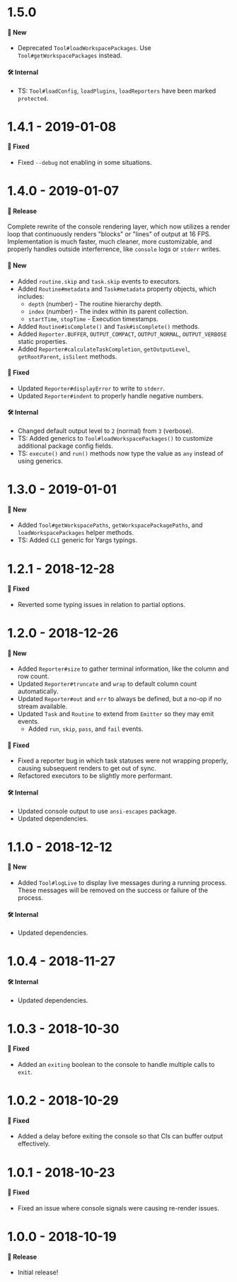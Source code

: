 # 1.5.0

#### 🚀 New

- Deprecated `Tool#loadWorkspacePackages`. Use `Tool#getWorkspacePackages` instead.

#### 🛠 Internal

- TS: `Tool#loadConfig`, `loadPlugins`, `loadReporters` have been marked `protected`.

# 1.4.1 - 2019-01-08

#### 🐞 Fixed

- Fixed `--debug` not enabling in some situations.

# 1.4.0 - 2019-01-07

#### 🎉 Release

Complete rewrite of the console rendering layer, which now utilizes a render loop that continuously
renders "blocks" or "lines" of output at 16 FPS. Implementation is much faster, much cleaner, more
customizable, and properly handles outside interferrence, like `console` logs or `stderr` writes.

#### 🚀 New

- Added `routine.skip` and `task.skip` events to executors.
- Added `Routine#metadata` and `Task#metadata` property objects, which includes:
  - `depth` (number) - The routine hierarchy depth.
  - `index` (number) - The index within its parent collection.
  - `startTime`, `stopTime` - Execution timestamps.
- Added `Routine#isComplete()` and `Task#isComplete()` methods.
- Added `Reporter.BUFFER`, `OUTPUT_COMPACT`, `OUTPUT_NORMAL`, `OUTPUT_VERBOSE` static properties.
- Added `Reporter#calculateTaskCompletion`, `getOutputLevel`, `getRootParent`, `isSilent` methods.

#### 🐞 Fixed

- Updated `Reporter#displayError` to write to `stderr`.
- Updated `Reporter#indent` to properly handle negative numbers.

#### 🛠 Internal

- Changed default output level to `2` (normal) from `3` (verbose).
- TS: Added generics to `Tool#loadWorkspacePackages()` to customize additional package config
  fields.
- TS: `execute()` and `run()` methods now type the value as `any` instead of using generics.

# 1.3.0 - 2019-01-01

#### 🚀 New

- Added `Tool#getWorkspacePaths`, `getWorkspacePackagePaths`, and `loadWorkspacePackages` helper
  methods.
- TS: Added `CLI` generic for Yargs typings.

# 1.2.1 - 2018-12-28

#### 🐞 Fixed

- Reverted some typing issues in relation to partial options.

# 1.2.0 - 2018-12-26

#### 🚀 New

- Added `Reporter#size` to gather terminal information, like the column and row count.
- Updated `Reporter#truncate` and `wrap` to default column count automatically.
- Updated `Reporter#out` and `err` to always be defined, but a no-op if no stream available.
- Updated `Task` and `Routine` to extend from `Emitter` so they may emit events.
  - Added `run`, `skip`, `pass`, and `fail` events.

#### 🐞 Fixed

- Fixed a reporter bug in which task statuses were not wrapping properly, causing subsequent renders
  to get out of sync.
- Refactored executors to be slightly more performant.

#### 🛠 Internal

- Updated console output to use `ansi-escapes` package.
- Updated dependencies.

# 1.1.0 - 2018-12-12

#### 🚀 New

- Added `Tool#logLive` to display live messages during a running process. These messages will be
  removed on the success or failure of the process.

#### 🛠 Internal

- Updated dependencies.

# 1.0.4 - 2018-11-27

#### 🛠 Internal

- Updated dependencies.

# 1.0.3 - 2018-10-30

#### 🐞 Fixed

- Added an `exiting` boolean to the console to handle multiple calls to `exit`.

# 1.0.2 - 2018-10-29

#### 🐞 Fixed

- Added a delay before exiting the console so that CIs can buffer output effectively.

# 1.0.1 - 2018-10-23

#### 🐞 Fixed

- Fixed an issue where console signals were causing re-render issues.

# 1.0.0 - 2018-10-19

#### 🎉 Release

- Initial release!
